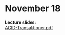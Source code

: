 # November 18

**Lecture slides:**  
[ACID-Transaktioner.pdf](https://github.com/everyloop/NET24-Databases/blob/master/Resources/ACID-Transaktioner.pdf)  